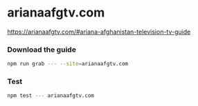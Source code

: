 # arianaafgtv.com

https://arianaafgtv.com/#ariana-afghanistan-television-tv-guide

### Download the guide

```sh
npm run grab --- --site=arianaafgtv.com
```

### Test

```sh
npm test --- arianaafgtv.com
```
